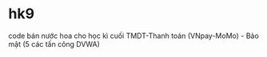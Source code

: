 # hk9
code bán nước hoa cho học kì cuối
TMDT-Thanh toán (VNpay-MoMo) - Bảo mật (5 các tấn công DVWA)
